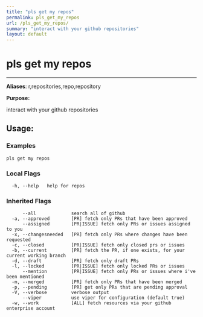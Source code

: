 ```yaml
---
title: "pls get my repos"
permalink: pls_get_my_repos
url: /pls_get_my_repos/
summary: "interact with your github repositories"
layout: default
---
```

# pls get my repos 

---
**Aliases**: r,repositories,repo,repository

**Purpose:**

interact with your github repositories

## Usage:

### Examples

```
pls get my repos
```

### Local Flags

```
  -h, --help   help for repos
```

### Inherited Flags

```
      --all             search all of github
  -a, --approved        [PR] fetch only PRs that have been approved
      --assigned        [PR|ISSUE] fetch only PRs or issues assigned to you
  -x, --changesneeded   [PR] fetch only PRs where changes have been requested
  -c, --closed          [PR|ISSUE] fetch only closed prs or issues
  -b, --current         [PR] fetch the PR, if one exists, for your current working branch
  -d, --draft           [PR] fetch only draft PRs
  -l, --locked          [PR|ISSUE] fetch only locked PRs or issues
      --mention         [PR|ISSUE] fetch only PRs or issues where i've been mentioned
  -m, --merged          [PR] fetch only PRs that have been merged
  -p, --pending         [PR] get only PRs that are pending approval
  -V, --verbose         verbose output
      --viper           use viper for configuration (default true)
  -w, --work            [ALL] fetch resources via your github enterprise account
```
